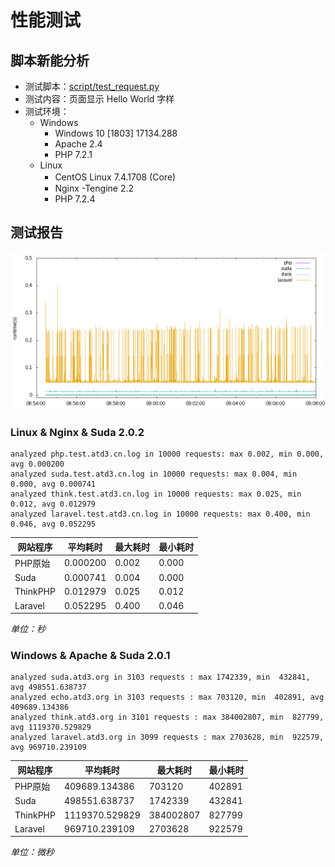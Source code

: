 # 性能测试


## 脚本新能分析

- 测试脚本：[script/test_request.py](../script/test_request.py)
- 测试内容：页面显示 Hello World 字样
- 测试环境：
    - Windows
        - Windows 10 [1803] 17134.288
        - Apache 2.4
        - PHP 7.2.1
    - Linux
        - CentOS Linux 7.4.1708 (Core)　 
        - Nginx -Tengine 2.2
        - PHP 7.2.4

## 测试报告

![](imgs/runtimes.png)

### Linux & Nginx & Suda 2.0.2

```
analyzed php.test.atd3.cn.log in 10000 requests: max 0.002, min 0.000, avg 0.000200
analyzed suda.test.atd3.cn.log in 10000 requests: max 0.004, min 0.000, avg 0.000741
analyzed think.test.atd3.cn.log in 10000 requests: max 0.025, min 0.012, avg 0.012979
analyzed laravel.test.atd3.cn.log in 10000 requests: max 0.400, min 0.046, avg 0.052295
```

| 网站程序 | 平均耗时 | 最大耗时 | 最小耗时 |
|---------|---------|---------|---------|
| PHP原始 | 0.000200 |  0.002  | 0.000 |
| Suda    | 0.000741 | 0.004 | 0.000 |
| ThinkPHP| 0.012979 | 0.025 | 0.012 |
| Laravel | 0.052295 | 0.400 | 0.046 |

*单位：秒*

### Windows & Apache & Suda 2.0.1

```
analyzed suda.atd3.org in 3103 requests : max 1742339, min  432841, avg 498551.638737
analyzed echo.atd3.org in 3103 requests : max 703120, min  402891, avg 409689.134386
analyzed think.atd3.org in 3101 requests : max 384002807, min  827799, avg 1119370.529829
analyzed laravel.atd3.org in 3099 requests : max 2703628, min  922579, avg 969710.239109
```

| 网站程序 | 平均耗时 | 最大耗时 | 最小耗时 |
|---------|---------|---------|---------|
| PHP原始 | 409689.134386 |  703120  | 402891 |
| Suda    | 498551.638737 | 1742339 | 432841 |
| ThinkPHP| 1119370.529829 | 384002807 | 827799 |
| Laravel | 969710.239109 | 2703628 | 922579 |

*单位：微秒*
